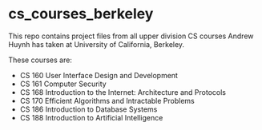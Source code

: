 # cs_courses_berkeley
This repo contains project files from all upper division CS courses Andrew Huynh has taken at University of California, Berkeley.

These courses are:
* CS 160 User Interface Design and Development
* CS 161 Computer Security
* CS 168 Introduction to the Internet: Architecture and Protocols
* CS 170 Efficient Algorithms and Intractable Problems
* CS 186 Introduction to Database Systems
* CS 188 Introduction to Artificial Intelligence
